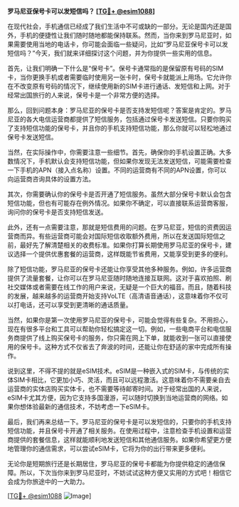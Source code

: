 **罗马尼亚保号卡可以发短信吗？ [[TG💪+ @esim1088](https://t.me/s/esim1088)]**

在现代社会，手机通信已经成了我们生活中不可或缺的一部分。无论是国内还是国外，手机的便捷性让我们随时随地都能保持联系。然而，当你来到罗马尼亚时，如果需要使用当地的电话卡，你可能会面临一些疑问，比如“罗马尼亚保号卡可以发短信吗？”今天，我们就来详细探讨这个问题，并为你提供一些实用的信息。

首先，让我们明确一下什么是“保号卡”。保号卡通常指的是保留原有号码的SIM卡，当你更换手机或者需要临时使用另一张卡时，保号卡就能派上用场。它允许你在不改变原有号码的情况下，继续使用新的SIM卡进行通话、发短信和上网。对于经常出国旅行的人来说，保号卡是一个非常方便的选择。

那么，回到问题本身：罗马尼亚的保号卡是否支持发短信呢？答案是肯定的。罗马尼亚的各大电信运营商都提供了短信服务，包括通过保号卡发送短信。只要你购买了支持短信功能的保号卡，并且你的手机支持短信功能，那么你就可以轻松地通过保号卡发送短信。

当然，在实际操作中，你需要注意一些细节。首先，确保你的手机设置正确。大多数情况下，手机默认会支持短信功能，但如果你发现无法发送短信，可能需要检查一下手机的APN（接入点名称）设置。不同的运营商有不同的APN设置，你可以向运营商咨询具体的设置方法。

其次，你需要确认你的保号卡是否开通了短信服务。虽然大部分保号卡默认会包含短信功能，但也有可能存在例外情况。如果你不确定，可以直接联系运营商客服，询问你的保号卡是否支持短信发送。

此外，还有一点需要注意，那就是短信费用的问题。在罗马尼亚，短信的资费因运营商而异。有些运营商可能会对国际短信收取额外费用，所以在发送国际短信之前，最好先了解清楚相关的收费标准。如果你打算长期使用罗马尼亚的保号卡，建议选择一个提供优惠套餐的运营商，这样既能节省费用，又能享受到更多的便利。

除了短信功能，罗马尼亚的保号卡还能让你享受其他多种服务。例如，许多运营商提供了流量套餐，让你可以在罗马尼亚随时随地连接互联网。这对于喜欢拍照、刷社交媒体或者需要在线工作的用户来说，无疑是一个巨大的福音。而且，随着科技的发展，越来越多的运营商开始支持VoLTE（高清语音通话），这意味着你不仅可以打电话，还可以享受到更清晰的通话质量。

当然，如果你是第一次使用罗马尼亚的保号卡，可能会觉得有些复杂。不用担心，现在有很多平台和工具可以帮助你轻松搞定这一切。例如，一些电商平台和电信服务商提供了线上购买保号卡的服务，你只需在网上下单，就能收到一张可以直接使用的保号卡。这种方式不仅省去了奔波的时间，还能让你在舒适的家中完成所有操作。

说到这里，不得不提的就是eSIM技术。eSIM是一种嵌入式的SIM卡，与传统的实体SIM卡相比，它更加小巧、灵活，而且可以远程激活。这意味着你不需要亲自去运营商的实体店购买实体卡，也不需要等待邮寄时间。对于经常出国的人来说，eSIM卡尤其方便，因为它支持多国漫游，可以随时切换到当地运营商的网络。如果你想体验最新的通信技术，不妨考虑一下eSIM卡。

最后，我们再来总结一下。罗马尼亚的保号卡是可以发短信的，只要你的手机支持短信功能，并且保号卡开通了相关服务。在使用过程中，注意检查手机设置和运营商提供的套餐信息，这样就能顺利地发送短信和其他通信服务。如果你希望更方便地管理你的通信需求，可以尝试eSIM卡，它将为你的出行带来更多便利。

无论你是短期旅行还是长期居住，罗马尼亚的保号卡都能为你提供稳定的通信保障。所以，下次当你来到罗马尼亚时，不妨试试这种方便又实用的方式吧！相信它会成为你旅途中的一大助力。

[[TG💪+ @esim1088](https://t.me/s/esim1088) ![Image](https://i.postimg.cc/4NQfJmqS/Snipaste-2025-05-13-00-14-12.png)]
